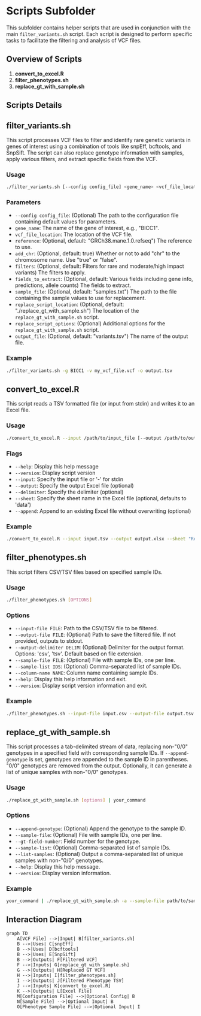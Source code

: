 
# Scripts Subfolder

This subfolder contains helper scripts that are used in conjunction with the main `filter_variants.sh` script. Each script is designed to perform specific tasks to facilitate the filtering and analysis of VCF files.

## Overview of Scripts

1. **convert_to_excel.R**
2. **filter_phenotypes.sh**
3. **replace_gt_with_sample.sh**

## Scripts Details

## filter_variants.sh

This script processes VCF files to filter and identify rare genetic variants in genes of interest using a combination of tools like snpEff, bcftools, and SnpSift. The script can also replace genotype information with samples, apply various filters, and extract specific fields from the VCF.

### Usage

```sh
./filter_variants.sh [--config config_file] <gene_name> <vcf_file_location> [reference] [add_chr] [filters] [fields_to_extract] [sample_file] [replace_script_location] [output_file]
```

### Parameters

- `--config config_file`: (Optional) The path to the configuration file containing default values for parameters.
- `gene_name`: The name of the gene of interest, e.g., "BICC1".
- `vcf_file_location`: The location of the VCF file.
- `reference`: (Optional, default: "GRCh38.mane.1.0.refseq") The reference to use.
- `add_chr`: (Optional, default: true) Whether or not to add "chr" to the chromosome name. Use "true" or "false".
- `filters`: (Optional, default: Filters for rare and moderate/high impact variants) The filters to apply.
- `fields_to_extract`: (Optional, default: Various fields including gene info, predictions, allele counts) The fields to extract.
- `sample_file`: (Optional, default: "samples.txt") The path to the file containing the sample values to use for replacement.
- `replace_script_location`: (Optional, default: "./replace_gt_with_sample.sh") The location of the `replace_gt_with_sample.sh` script.
- `replace_script_options`: (Optional) Additional options for the `replace_gt_with_sample.sh` script.
- `output_file`: (Optional, default: "variants.tsv") The name of the output file.

### Example

```sh
./filter_variants.sh -g BICC1 -v my_vcf_file.vcf -o output.tsv
```

## convert_to_excel.R

This script reads a TSV formatted file (or input from stdin) and writes it to an Excel file.

### Usage

```sh
./convert_to_excel.R --input /path/to/input_file [--output /path/to/output_file.xlsx] [--delimiter delimiter] [--sheet sheet_name] [--append]
```

### Flags

- `--help`: Display this help message
- `--version`: Display script version
- `--input`: Specify the input file or '-' for stdin
- `--output`: Specify the output Excel file (optional)
- `--delimiter`: Specify the delimiter (optional)
- `--sheet`: Specify the sheet name in the Excel file (optional, defaults to 'data')
- `--append`: Append to an existing Excel file without overwriting (optional)

### Example

```sh
./convert_to_excel.R --input input.tsv --output output.xlsx --sheet "Results"
```

## filter_phenotypes.sh

This script filters CSV/TSV files based on specified sample IDs.

### Usage

```sh
./filter_phenotypes.sh [OPTIONS]
```

### Options

- `--input-file FILE`: Path to the CSV/TSV file to be filtered.
- `--output-file FILE`: (Optional) Path to save the filtered file. If not provided, outputs to stdout.
- `--output-delimiter DELIM`: (Optional) Delimiter for the output format. Options: 'csv', 'tsv'. Default based on file extension.
- `--sample-file FILE`: (Optional) File with sample IDs, one per line.
- `--sample-list IDS`: (Optional) Comma-separated list of sample IDs.
- `--column-name NAME`: Column name containing sample IDs.
- `--help`: Display this help information and exit.
- `--version`: Display script version information and exit.

### Example

```sh
./filter_phenotypes.sh --input-file input.csv --output-file output.tsv --sample-list "329991,327338" --column-name "CGRSequenceID"
```

## replace_gt_with_sample.sh

This script processes a tab-delimited stream of data, replacing non-"0/0" genotypes in a specified field with corresponding sample IDs. If `--append-genotype` is set, genotypes are appended to the sample ID in parentheses. "0/0" genotypes are removed from the output. Optionally, it can generate a list of unique samples with non-"0/0" genotypes.

### Usage

```sh
./replace_gt_with_sample.sh [options] | your_command
```

### Options

- `--append-genotype`: (Optional) Append the genotype to the sample ID.
- `--sample-file`: (Optional) File with sample IDs, one per line.
- `--gt-field-number`: Field number for the genotype.
- `--sample-list`: (Optional) Comma-separated list of sample IDs.
- `--list-samples`: (Optional) Output a comma-separated list of unique samples with non-"0/0" genotypes.
- `--help`: Display this help message.
- `--version`: Display version information.

### Example

```sh
your_command | ./replace_gt_with_sample.sh -a --sample-file path/to/samplefile.txt --gt-field-number 14
```

## Interaction Diagram

```mermaid
graph TD
    A[VCF File] -->|Input| B[filter_variants.sh]
    B -->|Uses| C[snpEff]
    B -->|Uses| D[bcftools]
    B -->|Uses| E[SnpSift]
    B -->|Outputs| F[Filtered VCF]
    F -->|Inputs| G[replace_gt_with_sample.sh]
    G -->|Outputs| H[Replaced GT VCF]
    H -->|Inputs| I[filter_phenotypes.sh]
    I -->|Outputs| J[Filtered Phenotype TSV]
    J -->|Inputs| K[convert_to_excel.R]
    K -->|Outputs| L[Excel File]
    M[Configuration File] -->|Optional Config| B
    N[Sample File] -->|Optional Input| B
    O[Phenotype Sample File] -->|Optional Input| I
```
